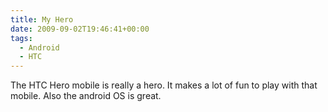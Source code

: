 ```yaml
---
title: My Hero
date: 2009-09-02T19:46:41+00:00
tags:
  - Android
  - HTC
---
```


The HTC Hero mobile is really a hero. It makes a lot of fun to play with that
mobile. Also the android OS is great.
